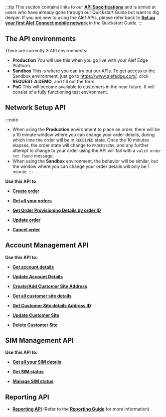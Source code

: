 # 

:::tip
This section contains links to our [**API Specifications**](https://developer.alefedge.com/) and is aimed at users who have already gone through our Quickstart Guide but want to dig deeper. If you are new to using the Alef APIs, please refer back to [**Set up your first Alef Connect mobile network**](/quickstart/setup) in the Quickstart Guide.
:::

## The API environments

There are currently 3 API environments:
- **Production** You will use this when you go live with your Alef Edge Platform.
- **Sandbox** This is where you can try out our APIs. To get access to the Sandbox environment, just go to https://www.alefedge.com/, click **REQUEST A DEMO**, and fill out the form. 
- **PoC** This will become available to customers in the near future. It will consist of a fully functioning test environment.




## Network Setup API

:::note
- When using the **Production** environment to place an order, there will be a 10 minute window where you can change your order details, during which time the order will be in `RECEIVED` state. Once the 10 minutes elapses, the order state will change to `PROCESSING`, and any further attempt to change to your order using the API will fail with a `valid order not found` message.
- When using the **Sandbox** environment, the behavior will be similar, but the window where you can change your order details will only be 1 minute.
:::

**Use this API to**

- [**Create order**](https://developer.alefedge.com/default/documentation/orders#/Set%20up%20a%20mobile%20network/createOrder)

- [**Get all your orders**](https://developer.alefedge.com/default/documentation/orders#/Set%20up%20a%20mobile%20network/getOrders)

- [**Get Order Provisioning Details by order ID**](https://developer.alefedge.com/default/documentation/orders#/Set%20up%20a%20mobile%20network/getOrder)

- [**Update order**](https://developer.alefedge.com/default/documentation/orders#/Set%20up%20a%20mobile%20network/updateOrder)

- [**Cancel order**](https://developer.alefedge.com/default/documentation/orders#/Set%20up%20a%20mobile%20network/cancelOrder)


## Account Management API


**Use this API to:**

- [**Get account details**](https://developer.alefedge.com/default/documentation/accounts#/Manage%20your%20account/getAccountDetail)

- [**Update Account Details**](https://developer.alefedge.com/default/documentation/accounts#/Manage%20your%20account/updateAccount)

- [**Create/Add Customer Site Address**](https://developer.alefedge.com/default/documentation/accounts#/Set%20up%20and%20manage%20sites/createCustomerSiteAddress)

- [**Get all customer site details**](https://developer.alefedge.com/default/documentation/accounts#/Set%20up%20and%20manage%20sites/listCustomerSiteAddresses)

- [**Get Customer Site details Address ID**](https://developer.alefedge.com/default/documentation/accounts#/Set%20up%20and%20manage%20sites/getAddress)

- [**Update Customer Site**](https://developer.alefedge.com/default/documentation/accounts#/Set%20up%20and%20manage%20sites/updateCustomerSiteAddress)

- [**Delete Customer Site**](https://developer.alefedge.com/default/documentation/accounts#/Set%20up%20and%20manage%20sites/deleteAddress)



## SIM Management API 


**Use this API to:**

- [**Get all your SIM details**](https://developer.alefedge.com/default/documentation/esim#/Manage%20SIMs/getSimByOrderId)

- [**Get SIM status**](https://developer.alefedge.com/default/documentation/esim#/Manage%20SIMs/getSimStatus)

- [**Manage SIM status**](https://developer.alefedge.com/default/documentation/esim#/Enable%20or%20Disable%20an%20SIM/updateSimStatus)


## Reporting API


- [**Reporting API**](https://developer.alefedge.com/default/documentation/reporting#/Create%20and%20view%20reports/getReports) (Refer to the [**Reporting Guide**](reporting) for more information)